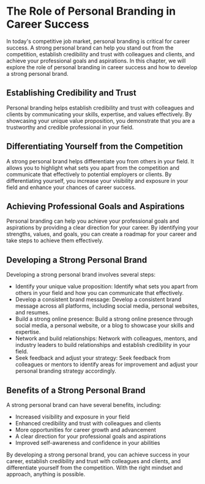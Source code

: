 The Role of Personal Branding in Career Success
======================================================================================

In today's competitive job market, personal branding is critical for career success. A strong personal brand can help you stand out from the competition, establish credibility and trust with colleagues and clients, and achieve your professional goals and aspirations. In this chapter, we will explore the role of personal branding in career success and how to develop a strong personal brand.

Establishing Credibility and Trust
----------------------------------

Personal branding helps establish credibility and trust with colleagues and clients by communicating your skills, expertise, and values effectively. By showcasing your unique value proposition, you demonstrate that you are a trustworthy and credible professional in your field.

Differentiating Yourself from the Competition
---------------------------------------------

A strong personal brand helps differentiate you from others in your field. It allows you to highlight what sets you apart from the competition and communicate that effectively to potential employers or clients. By differentiating yourself, you increase your visibility and exposure in your field and enhance your chances of career success.

Achieving Professional Goals and Aspirations
--------------------------------------------

Personal branding can help you achieve your professional goals and aspirations by providing a clear direction for your career. By identifying your strengths, values, and goals, you can create a roadmap for your career and take steps to achieve them effectively.

Developing a Strong Personal Brand
----------------------------------

Developing a strong personal brand involves several steps:

* Identify your unique value proposition: Identify what sets you apart from others in your field and how you can communicate that effectively.
* Develop a consistent brand message: Develop a consistent brand message across all platforms, including social media, personal websites, and resumes.
* Build a strong online presence: Build a strong online presence through social media, a personal website, or a blog to showcase your skills and expertise.
* Network and build relationships: Network with colleagues, mentors, and industry leaders to build relationships and establish credibility in your field.
* Seek feedback and adjust your strategy: Seek feedback from colleagues or mentors to identify areas for improvement and adjust your personal branding strategy accordingly.

Benefits of a Strong Personal Brand
-----------------------------------

A strong personal brand can have several benefits, including:

* Increased visibility and exposure in your field
* Enhanced credibility and trust with colleagues and clients
* More opportunities for career growth and advancement
* A clear direction for your professional goals and aspirations
* Improved self-awareness and confidence in your abilities

By developing a strong personal brand, you can achieve success in your career, establish credibility and trust with colleagues and clients, and differentiate yourself from the competition. With the right mindset and approach, anything is possible.
